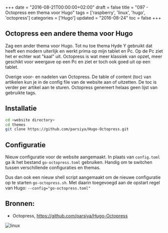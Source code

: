 +++
date = "2016-08-21T00:00:00+02:00"
draft = false
title = "097 - Octopress een thema voor Hugo"
tags = ['raspberry', 'linux', 'hugo', 'octopress']
categories = ['Hugo']
updated = "2016-08-24"
toc = false
+++

## Octopress een andere thema voor Hugo

Zag een ander thema voor Hugo. Tot nu toe thema Hyde Y gebruikt dat heeft een
modern uiterlijk en werkt prima op mijn tablet en Pc. Op de Pc ziet het er echter
wat "kaal" uit.
Octopress is wat meer klassiek van opzet, meer geschikt voor weergave op een Pc
en ziet er toch ook goed uit op een tablet. 

Overige voor- en nadelen van Octopress. 
De table of content (toc) van artikelen kun je in de config file van de website
aan of uitzetten. De toc is verder per artikel aan te sturen. 
Octopress genereert helaas geen lijst van gebruikte tags.


## Installatie

```bash
cd <website directory>
cd themes
git clone https://github.com/parsiya/Hugo-Octopress.git
```

## Configuratie
Nieuw configuratie voor de website aangemaakt. In plaats van `config.toml` ga ik
het bestand `go-octopress.toml` gebruiken. Handig om te switchen tussen
verschillende configuraties en themas. 

Dus dan ook een nieuw shell script aangemaakt om de nieuwe configuratie op te
starten `go-octopress.sh`. Met daarin toegevoegd aan de opstart regel van Hugo: 
`--config="go-octopress.toml"`


## Bronnen:

* Octopress, https://github.com/parsiya/Hugo-Octopress


![linux](/img/logo_linux.jpg)

